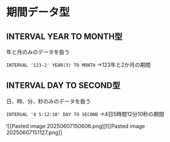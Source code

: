 # 期間データ型
## INTERVAL YEAR TO MONTH型
年と月のみのデータを扱う

`INTERVAL '123-2' YEAR(3) TO MONTH`
→123年と2か月の期間
## INTERVAL DAY TO SECOND型
日、時、分、秒のみのデータを扱う

`INTERVAL '4 5:12:10' DAY TO SECOND`
→4日5時間12分10秒の期間

![[Pasted image 20250607150606.png]]![[Pasted image 20250607151127.png]]